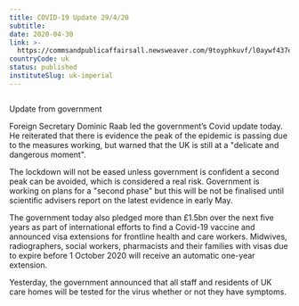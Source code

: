```yaml
---
title: COVID-19 Update 29/4/20
subtitle: 
date: 2020-04-30
link: >-
  https://commsandpublicaffairsall.newsweaver.com/9toyphkuvf/l0aywf437e4
countryCode: uk
status: published
instituteSlug: uk-imperial
---
```

![]()

Update from government

Foreign Secretary Dominic Raab led the government’s Covid update today. He reiterated that there is evidence the peak of the epidemic is passing due to the measures working, but warned that the UK is still at a "delicate and dangerous moment".

The lockdown will not be eased unless government is confident a second peak can be avoided, which is considered a real risk. Government is working on plans for a "second phase" but this will be not be finalised until scientific advisers report on the latest evidence in early May.

The government today also pledged more than £1.5bn over the next five years as part of international efforts to find a Covid-19 vaccine and announced visa extensions for frontline health and care workers. Midwives, radiographers, social workers, pharmacists and their families with visas due to expire before 1 October 2020 will receive an automatic one-year extension.

Yesterday, the government announced that all staff and residents of UK care homes will be tested for the virus whether or not they have symptoms.